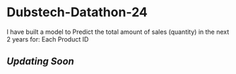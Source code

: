 # Dubstech-Datathon-24

I have built a model to Predict the total amount of sales (quantity) in the next 2 years for: Each Product ID
## ***Updating Soon***
